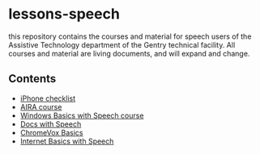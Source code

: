 # lessons-speech

this repository contains the courses and material for speech users of
the Assistive Technology department of the Gentry technical facility.
All courses and material are living documents, and will expand and
change.

## Contents

* [iPhone checklist](iphone/iPhone-checklist.org)
* [AIRA course](aira/description.html)
* [Windows Basics with Speech course](Windows%20Speech/toc.html)
* [Docs with Speech](Docs%20With%20Speech/lesson%2001.html)
* [ChromeVox Basics](chromevox%20basics/description.html)
* [Internet Basics with Speech](internet-with-speech/toc.html)
